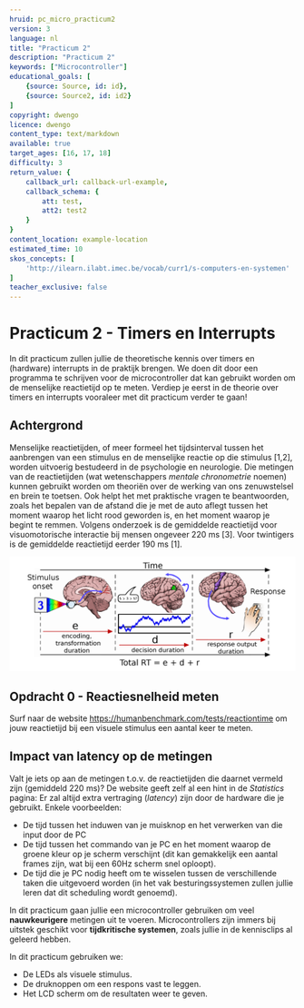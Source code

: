 ```yaml
---
hruid: pc_micro_practicum2
version: 3
language: nl
title: "Practicum 2"
description: "Practicum 2"
keywords: ["Microcontroller"]
educational_goals: [
    {source: Source, id: id}, 
    {source: Source2, id: id2}
]
copyright: dwengo
licence: dwengo
content_type: text/markdown
available: true
target_ages: [16, 17, 18]
difficulty: 3
return_value: {
    callback_url: callback-url-example,
    callback_schema: {
        att: test,
        att2: test2
    }
}
content_location: example-location
estimated_time: 10
skos_concepts: [
    'http://ilearn.ilabt.imec.be/vocab/curr1/s-computers-en-systemen'
]
teacher_exclusive: false
---
```

# Practicum 2 - Timers en Interrupts

In dit practicum zullen jullie de theoretische kennis over timers en (hardware) interrupts in de praktijk brengen. We doen dit door een programma te schrijven voor de microcontroller dat kan gebruikt worden om de menselijke reactietijd op te meten. Verdiep je eerst in de theorie over timers en interrupts vooraleer met dit practicum verder te gaan!

## Achtergrond

Menselijke reactietijden, of meer formeel het tijdsinterval tussen het aanbrengen van een stimulus en de menselijke reactie op die stimulus [1,2], worden uitvoerig bestudeerd in de psychologie en neurologie. Die metingen van de reactietijden (wat wetenschappers *mentale chronometrie* noemen) kunnen gebruikt worden om theoriën over de werking van ons zenuwstelsel en brein te toetsen. Ook helpt het met praktische vragen te beantwoorden, zoals het bepalen van de afstand die je met de auto aflegt tussen het moment waarop het licht rood geworden is, en het moment waarop je begint te remmen. Volgens onderzoek is de gemiddelde reactietijd voor visuomotorische interactie bij mensen ongeveer 220 ms [3]. Voor twintigers is de gemiddelde reactietijd eerder 190 ms [1].

![](embed/reactietijden.png "Reactietijden")

<div class="dwengo-content assignment">
    <h2 class="title">Opdracht 0 - Reactiesnelheid meten</h2>
    <div class="content">
        <p>
            Surf naar de website <a href="https://humanbenchmark.com/tests/reactiontime">https://humanbenchmark.com/tests/reactiontime</a> om jouw reactietijd bij een visuele stimulus een aantal keer te meten.
        </p>
    </div>
</div>

## Impact van latency op de metingen

Valt je iets op aan de metingen t.o.v. de reactietijden die daarnet vermeld zijn (gemiddeld 220 ms)? De website geeft zelf al een hint in de *Statistics* pagina: Er zal altijd extra vertraging (*latency*) zijn door de hardware die je gebruikt. Enkele voorbeelden:

* De tijd tussen het induwen van je muisknop en het verwerken van die input door de PC
* De tijd tussen het commando van je PC en het moment waarop de groene kleur op je scherm verschijnt (dit kan gemakkelijk een aantal frames zijn, wat bij een 60Hz scherm snel oploopt).
* De tijd die je PC nodig heeft om te wisselen tussen de verschillende taken die uitgevoerd worden (in het vak besturingssystemen zullen jullie leren dat dit scheduling wordt genoemd).

In dit practicum gaan jullie een microcontroller gebruiken om veel **nauwkeurigere** metingen uit te voeren. Microcontrollers zijn immers bij uitstek geschikt voor **tijdkritische systemen**, zoals jullie in de kennisclips al geleerd hebben.

In dit practicum gebruiken we: 

* De LEDs als visuele stimulus.
* De druknoppen om een respons vast te leggen.
* Het LCD scherm om de resultaten weer te geven.
